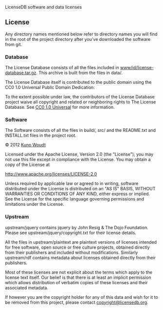 LicenseDB software and data licenses

## License

Any directory names mentioned below refer to directory names you will
find in the root of the project directory after you've downloaded the
software from git.

### Database

The License Database consists of all the files included in
[www/id/license-database.tar.gz](https://licensedb.org/dl/license-database.tar.gz).
This archive is built from the files in data/.

The License Database itself is contributed to the public domain using
the CC0 1.0 Universal Public Domain Dedication:

To the extent possible under law, the contributors of the License
Database project waive all copyright and related or neighboring rights
to The License Database. See
[CC0 1.0 Universal](http://creativecommons.org/publicdomain/zero/1.0/)
for more information.

### Software

The Software consists of all the files in build/, src/ and the
README.txt and INSTALL.txt files in the project root.

&copy; 2012 [Kuno Woudt](https://frob.nl/#me)

Licensed under the Apache License, Version 2.0 (the "License"); you
may not use this file except in compliance with the License.  You may
obtain a copy of the License at

<p class="indent">
   <a href="http://www.apache.org/licenses/LICENSE-2.0"
      >http://www.apache.org/licenses/LICENSE-2.0</a>
</p>

Unless required by applicable law or agreed to in writing, software
distributed under the License is distributed on an "AS IS" BASIS,
WITHOUT WARRANTIES OR CONDITIONS OF ANY KIND, either express or
implied.  See the License for the specific language governing
permissions and limitations under the License.

### Upstream

upstream/jquery contains jquery by John Resig & The Dojo Foundation.
Please see upstream/jquery/copyright.txt for their license details.

All the files in upstream/plaintext are plaintext versions of licenses
intended for free software, open source or free culture projects,
obtained directly from their publishers and included without
modifications. Similarly upstream/rdf contains metadata about licenses
obtained directly from their publishers.

Most of these licenses are not explicit about the terms which apply to
the license text itself.  Our belief is that there is at least an
implicit permission which allows distribution of verbatim copies of
these licenses and their associated metadata.

If however you are the copyright holder for any of this data and wish
for it to be removed from this project, please contact
[copyright@licensedb.org](mailto:copyright@licensedb.org).

